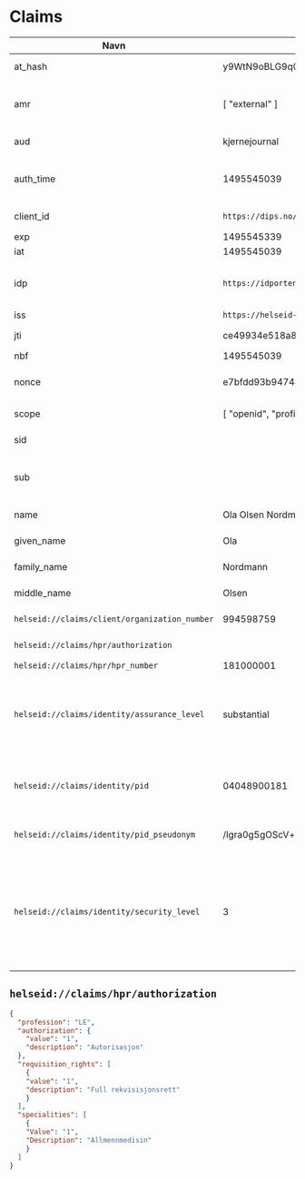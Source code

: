 # Claims

| Navn | Eksempelverdi | Beskrivelse |
| --- | --- | --- |
| at_hash | y9WtN9oBLG9q0J6NDbAHZQ | OIDC Access Token hash value |
| amr | [ "external" ] | OIDC - Authentication Methods References - anvendte autentiseringsmetoder |
| aud | kjernejournal | JWT Audience - hvem tokenet er tiltenkt |
| auth_time | 1495545039| OIDC - når sluttbruker-autentiseringen fant sted |
| client_id | `https://dips.no/arena` | Identifiserer applikasjonen |
| exp | 1495545339 | JWT Expiration Time |
| iat | 1495545039 | JWT Issued At |
| idp | `https://idporten.difi.no` | Identity Provider - identitetstilbyderen brukeren autentiserte seg hos  |
| iss | `https://helseid-sts.utvikling.nhn.no` | JWT Issuer |
| jti | ce49934e518a8197a5baff11d8d3f908 | JWT ID - unik for tokenet |
| nbf | 1495545039 | JWT Not before |
| nonce | e7bfdd93b9474457a0bf13976c3b30ef | OIDC - random verdi som brukes mot replay-angrep |
| scope | [ "openid", "profile" ] | Hva slags formål tokenet har |
| sid | | Session ID - brukes av FIA STS |
| sub | | JWT Subject - Unikt for en gitt bruker for en gitt klient. Hash-verdi av client_id + pid + salt |
| name | Ola Olsen Nordmann | OIDC spec claim - fullt navn |
| given_name | Ola | OIDC spec claim - fornavn |
| family_name | Nordmann | OIDC spec claim - etternavn |
| middle_name | Olsen | OIDC spec claim - mellomnavn |
| `helseid://claims/client/organization_number` | 994598759 | Klientens organisasjonsnummer |
| `helseid://claims/hpr/authorization` | | JSON-struktur iht. NHNs kodeverk |
| `helseid://claims/hpr/hpr_number` | 181000001 | Helsepersonellnummer |
| `helseid://claims/identity/assurance_level` | substantial | Definert av eIDAS. Mulige verdier: low, substantial eller high. Fastsatt i eller iht. identitetstilbyder. Vil antagelig erstatte security_level på sikt. |
| `helseid://claims/identity/pid` | 04048900181 | Personidentifikator - typisk norsk fødselsnummer, men med støtte for utenlandske |
| `helseid://claims/identity/pid_pseudonym` | /lgra0g5gOScV+lVR16XjAU076HI++GmdbUjbdFm28g= | Personidentifikator - pseudonymisert vha. HMAC |
| `helseid://claims/identity/security_level` | 3 | Definert av "Rammeverk for autentisering og uavviselighet i elektronisk kommunikasjon med og i offentlig sektor". Mulige verdier: 2, 3 eller 4. Fastsatt i eller iht. identitetstilbyder |


## `helseid://claims/hpr/authorization`

```json
{
  "profession": "LE",
  "authorization": {
    "value": "1",
    "description": "Autorisasjon"
  },
  "requisition_rights": [
    {
  	"value": "1",
  	"description": "Full rekvisisjonsrett"
    }
  ],
  "specialities": [
    {
  	"Value": "1",
  	"Description": "Allmennmedisin"
    }
  ]
}
```
